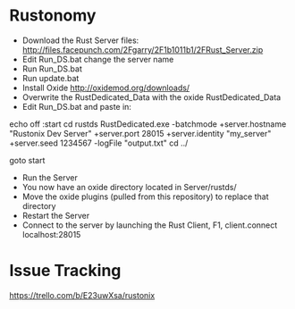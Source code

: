 # Rustonomy
- Download the Rust Server files: http://files.facepunch.com/2Fgarry/2F1b1011b1/2FRust_Server.zip
- Edit Run_DS.bat change the server name
- Run Run_DS.bat
- Run update.bat
- Install Oxide http://oxidemod.org/downloads/
- Overwrite the RustDedicated_Data with the oxide RustDedicated_Data
- Edit Run_DS.bat and paste in:

echo off
:start
cd rustds
RustDedicated.exe -batchmode +server.hostname "Rustonix Dev Server" +server.port 28015 +server.identity "my_server" +server.seed 1234567 -logFile "output.txt"
cd ../

goto start

- Run the Server
- You now have an oxide directory located in Server/rustds/
- Move the oxide plugins (pulled from this repository) to replace that directory
- Restart the Server
- Connect to the server by launching the Rust Client, F1, client.connect localhost:28015

# Issue Tracking
https://trello.com/b/E23uwXsa/rustonix
